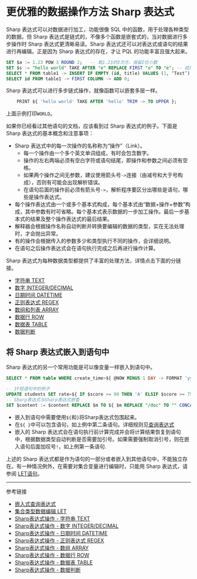 # 更优雅的数据操作方法 Sharp 表达式

Sharp 表达式可以对数据进行加工，功能很像 SQL 中的函数，用于处理各种类型的数据。但 Sharp 表达式是链式的，不像多个函数是嵌套式的，当对数据进行多步操作时 Sharp 表达式更清晰易读。Sharp 表达式还可以对表达式或语句的结果进行再编辑。正是因为 Sharp 表达式的存在，才让 PQL 的功能丰富且强大起来。

```sql
SET $a := 1.23 POW 3 ROUND 2;   -- 取1.23的3次方，保留2位小数
SET $s := "hello world" TAKE AFTER "e" REPLACE FIRST "o" TO "e"; -- 结果是 "lle world"
SELECT * FROM table1 -> INSERT IF EMPTY (id, title) VALUES (1, ‘Test’);
SELECT id FROM table1 -> FIRST COLUMN -> ADD 0;
```

Sharp 表达式可以进行多步链式操作，就像函数可以嵌套多层一样。

```sql
    PRINT ${ 'hello world' TAKE AFTER 'hello' TRIM -> TO UPPER };
```

上面示例打印`WORLD`。

如果你已经看过其他语句的文档，应该看到过 Sharp 表达式的例子。下面是 Sharp 表达式的基本概念和注意事项：

* Sharp 表达式中的每一次操作的名称称为“操作”（Link）。
    + 每一个操作由一个多个英文单词组成，有时会包含数字。
    + 操作的左右两端必须有空白字符或语句结尾，即操作和参数之间必须有空格。
    + 如果两个操作之间无参数，建议使用箭头号`->`连接（由减号和大于号构成），否则有可能会出现解析错误。
    + 在语句后面的操作前必须有箭头号`->`，解析程序要区分出哪些是语句，哪些是操作表达式。
* 每个操作表达式由一个或多个基本式构成，每个基本式由“数据+操作+参数”构成，其中参数有时可省略。每个基本式表示数据的一步加工操作。最后一步基本式的结果及整个操作表达式的最后结果。
* 解释器会根据操作名称自动判断并转换要编辑的数据的类型，实在无法处理时，才会抛出异常。
* 有的操作会根据传入的参数多少和类型执行不同的操作，会详细说明。
* 在语句之后操作表达式会在语句执行完成之后再进行操作计算。

Sharp 表达式为每种数据类型都提供了丰富的处理方法，详情点击下面的分链接。

* [字符串 TEXT](/pql/sharp-text.md)
* [数字 INTEGER/DECIMAL](/pql/sharp-numeric.md)
* [日期时间 DATETIME](/pql/sharp-datetime.md)
* [正则表达式 REGEX](/pql/sharp-regex.md)
* [数组和列表 ARRAY](/pql/sharp-array.md)
* [数据行 ROW](/pql/sharp-row.md)
* [数据表 TABLE](/pql/sharp-table.md)
* [数据判断](/pql/sharp-if.md)

## 将 Sharp 表达式嵌入到语句中

Sharp 表达式的另一个常用功能是可以像变量一样嵌入到语句中。

```sql
SELECT * FROM table WHERE create_time>${ @NOW MINUS 1 DAY -> FORMAT 'yyyyMMddHHmmss' }!;

-- IF短语句中的例子
UPDATE students SET rate=${ IF $score >= 90 THEN 'A' ELSIF $score >= 75 THEN 'B' ELSIF $score >= 60 THEN 'C' ELSE 'D' END -> CONCAT '+' } WHERE name='Tom';  
-- Sharp表达式与Sharp表达式嵌套
SET $content := $content REPLACE $m TO ${ $m REPLACE "/doc" TO "" CONCAT ".md" };
```

* 嵌入到语句中需要使用`${`和`}`将Sharp表达式包围起来。
* 在`${ }`中可以包含语句，如上例中第二条语句。详细规则见[查询表达式](/pql/query.md)
* 嵌入的 Sharp 表达式会在语句执行前计算完成并会将计算结果恢复到语句中，根据数据类型自动判断是否需要加引号。如果需要强制取消引号，则在嵌入语句后面加叹号`!`，如上例第一条语句.

上述的 Sharp 表达式都是作为语句的一部分或者嵌入到其他语句中，不能独立存在。有一种情况例外，在需要对集合变量进行编辑时，只能用 Sharp 表达式，请参阅 [LET语句](/pql/let.md)。

---
参考链接

* [嵌入式查询表达式](/pql/query.md)
* [集合类型数据编辑 LET](/pql/let.md)
* [Sharp表达式操作 - 字符串 TEXT](/pql/sharp-text.md)
* [Sharp表达式操作 - 数字 INTEGER/DECIMAL](/pql/sharp-numeric.md)
* [Sharp表达式操作 - 日期时间 DATETIME](/pql/sharp-datetime.md)
* [Sharp表达式操作 - 正则表达式 REGEX](/pql/sharp-regex.md)
* [Sharp表达式操作 - 数组 ARRAY](/pql/sharp-array.md)
* [Sharp表达式操作 - 数据行 ROW](/pql/sharp-row.md)
* [Sharp表达式操作 - 数据表 TABLE](/pql/sharp-table.md)
* [Sharp表达式操作 - 数据判断](/pql/sharp-if.md)